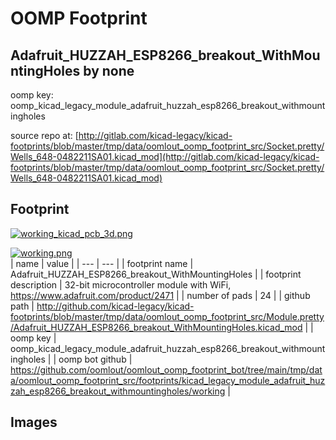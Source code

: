 # OOMP Footprint  
## Adafruit_HUZZAH_ESP8266_breakout_WithMountingHoles  by none  
  
oomp key: oomp_kicad_legacy_module_adafruit_huzzah_esp8266_breakout_withmountingholes  
  
source repo at: [http://gitlab.com/kicad-legacy/kicad-footprints/blob/master/tmp/data/oomlout_oomp_footprint_src/Socket.pretty/Wells_648-0482211SA01.kicad_mod](http://gitlab.com/kicad-legacy/kicad-footprints/blob/master/tmp/data/oomlout_oomp_footprint_src/Socket.pretty/Wells_648-0482211SA01.kicad_mod)  
## Footprint  
  
[![working_kicad_pcb_3d.png](working_kicad_pcb_3d_600.png)](working_kicad_pcb_3d.png)  
  
[![working.png](working_600.png)](working.png)  
| name | value | 
| --- | --- | 
| footprint name | Adafruit_HUZZAH_ESP8266_breakout_WithMountingHoles | 
| footprint description | 32-bit microcontroller module with WiFi, https://www.adafruit.com/product/2471 | 
| number of pads | 24 | 
| github path | http://github.com/kicad-legacy/kicad-footprints/blob/master/tmp/data/oomlout_oomp_footprint_src/Module.pretty/Adafruit_HUZZAH_ESP8266_breakout_WithMountingHoles.kicad_mod | 
| oomp key | oomp_kicad_legacy_module_adafruit_huzzah_esp8266_breakout_withmountingholes | 
| oomp bot github | https://github.com/oomlout/oomlout_oomp_footprint_bot/tree/main/tmp/data/oomlout_oomp_footprint_src/footprints/kicad_legacy_module_adafruit_huzzah_esp8266_breakout_withmountingholes/working | 
## Images  

